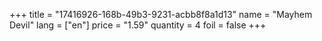 +++
title = "17416926-168b-49b3-9231-acbb8f8a1d13"
name = "Mayhem Devil"
lang = ["en"]
price = "1.59"
quantity = 4
foil = false
+++
